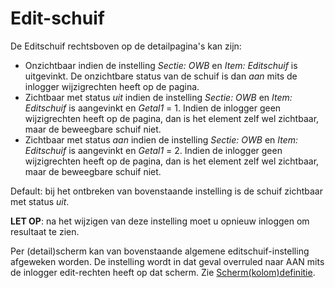 # Edit-schuif

De Editschuif rechtsboven op de detailpagina's kan zijn:

- Onzichtbaar indien de instelling _Sectie: OWB_ en _Item: Editschuif_ is uitgevinkt. De onzichtbare status van de schuif is dan _aan_ mits de inlogger wijzigrechten heeft op de pagina.
- Zichtbaar met status _uit_ indien de instelling _Sectie: OWB_ en _Item: Editschuif_ is aangevinkt en _Getal1_ = 1. Indien de inlogger geen wijzigrechten heeft op de pagina, dan is het element zelf wel zichtbaar, maar de beweegbare schuif niet.
- Zichtbaar met status _aan_ indien de instelling _Sectie: OWB_ en _Item: Editschuif_ is aangevinkt en _Getal1_ = 2. Indien de inlogger geen wijzigrechten heeft op de pagina, dan is het element zelf wel zichtbaar, maar de beweegbare schuif niet.

Default: bij het ontbreken van bovenstaande instelling is de schuif zichtbaar met status _uit_.

**LET OP**: na het wijzigen van deze instelling moet u opnieuw inloggen om resultaat te zien.

Per (detail)scherm kan van bovenstaande algemene editschuif-instelling afgeweken worden. De instelling wordt in dat geval overruled naar AAN mits de inlogger edit-rechten heeft op dat scherm. Zie [Scherm(kolom)definitie](/docs/instellen_inrichten/schermdefinitie.md).
